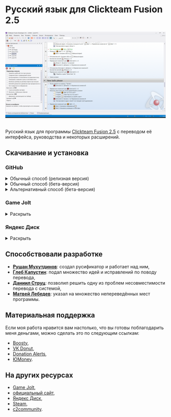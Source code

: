 # Русский язык для Clickteam Fusion 2.5

<div align="center">
    <img title="" src="https://github.com/RushanM/Clickteam-Fusion-2.5-Russian-Language/blob/main/%D0%90%D1%81%D1%81%D0%B5%D1%82%D1%8B/screenshot.png?raw=true">
    <br>
    <br>
</div>

Русский язык для программы [Clickteam Fusion 2.5](https://www.clickteam.com/clickteam-fusion-2-5) с переводом её интерфейса, руководства и некоторых расширений.

## Скачивание и установка

### GitHub

<details>
<summary>Обычный способ (релизная версия)</summary>
<br>

1. Найдите сбоку заголовок Releases и нажмите на последний выпуск под ним.
2. Нажмите на архив, прикреплённый к выпуску, чтобы скачать архив.
3. Откройте архив.
4. Распакуйте папку ru-ru по пути C:\Program Files (x86)\Steam\steamapps\common\Clickteam Fusion 2.5\Languages.
5. Если у вас нет папок по этому пути, найдите папку расположения вашей копии Clickteam Fusion 2.5 и распакуйте содержимое архива в папку Languages в ней.
6. Откройте Clickteam Fusion 2.5.
7. Зайдите в Tools > Preferences > General.
8. Нажмите на Английский (США) и выберите Русский (Россия) из выпадающего списка.
9. Перезапустите Clickteam Fusion 2.5.
10. Profit!

</details>

<details>
<summary>Обычный способ (бета-версия)</summary>
<br>

1. [Перейдите сюда](https://github.com/RushanM/Clickteam-Fusion-2.5-Russian-Language/releases) и вы попадёте на страницу всех выпусков репозитория.
2. Найдите последний бета-выпуск.
3. Нажмите на архив, прикреплённый к выпуску, чтобы скачать архив.
4. Откройте архив.
5. Распакуйте папку ru-ru по пути C:\Program Files (x86)\Steam\steamapps\common\Clickteam Fusion 2.5\Languages.
6. Если у вас нет папок по этому пути, найдите папку расположения вашей копии Clickteam Fusion 2.5 и распакуйте содержимое архива в папку Languages в ней.
7. Откройте Clickteam Fusion 2.5.
8. Зайдите в Tools > Preferences > General.
9. Нажмите на Английский (США) и выберите Русский (Россия) из выпадающего списка.
10. Перезапустите Clickteam Fusion 2.5.
11. Profit!

</details>

<details>
<summary>Альтернативный способ (бета-версия)</summary>
<br>

1. Нажмите зелёную кнопку **`< > Code ▾`** над репозиторием.
2. Нажмите [**`Download ZIP`**](https://github.com/RushanM/Clickteam-Fusion-2.5-Russian-Translation/archive/refs/heads/main.zip) cнизу появившегося окна, чтобы скачать архив.
3. Откройте архив.
4. Распакуйте папку ru-ru по пути C:\Program Files (x86)\Steam\steamapps\common\Clickteam Fusion 2.5\Languages.
5. Если у вас нет папок по этому пути, найдите папку расположения вашей копии Clickteam Fusion 2.5 и распакуйте содержимое архива в папку Languages в ней.
6. Откройте Clickteam Fusion 2.5.
7. Зайдите в Tools > Preferences > General.
8. Нажмите на Английский (США) и выберите Русский (Россия) из выпадающего списка.
9. Перезапустите Clickteam Fusion 2.5.
10. Profit!

</details>

### Game Jolt

<details>
<summary>Раскрыть</summary>
<br>

1. Нажмите Download, чтобы скачать архив
2. Откройте архив
3. Распакуйте папку ru-ru по пути C:\Program Files (x86)\Steam\steamapps\common\Clickteam Fusion 2.5\Languages.
4. Если у вас нет папок по этому пути, найдите папку расположения вашей копии Clickteam Fusion 2.5 и распакуйте содержимое архива в папку Languages в ней
5. Откройте Clickteam Fusion 2.5
6. Зайдите в Tools > Preferences > General
7. Нажмите на Английский (США) и выберите Русский (Россия) из выпадающего списка
8. Перезапустите Clickteam Fusion 2.5
9. Profit!

</details>

### Яндекс Диск

<details>
<summary>Раскрыть</summary>
<br>

1. Нажмите на архив последней версии
2. Нажмите на кнопку «Скачать» в верхней панели, чтобы скачать архив
3. Откройте архив
4. Распакуйте папку ru-ru по пути C:\Program Files (x86)\Steam\steamapps\common\Clickteam Fusion 2.5\Languages.
5. Если у вас нет папок по этому пути, найдите папку расположения вашей копии Clickteam Fusion 2.5 и распакуйте содержимое архива в папку Languages в ней
6. Откройте Clickteam Fusion 2.5
7. Зайдите в Tools > Preferences > General
8. Нажмите на Английский (США) и выберите Русский (Россия) из выпадающего списка
9. Перезапустите Clickteam Fusion 2.5
10. Profit!

</details>

## Способствовали разработке

* [**Рушан Мухутдинов**](https://github.com/RushanM): создал русификатор и работает над ним,
* [**Глеб Капустин**](https://github.com/GKProduction): подал множество идей и исправлений по поводу перевода,
* [**Даниил Струц**](https://github.com/RedmanEXE): позволил решить одну из проблем несовместимости перевода с системой,
* [**Матвей Лебедев**](https://vk.com/id567527942): указал на множество непереведённых мест программы.

## Материальная поддержка

Если моя работа нравится вам настолько, что вы готовы поблагодарить меня деньгами, можно сделать это по следующим ссылкам:

* [Boosty](https://boosty.to/rushanm),
* [VK Donut](https://vk.com/deflcomm?w=donut_payment-71906125&levelId=106),
* [Donation Alerts](https://www.donationalerts.com/r/deflecta),
* [ЮMoney](https://yoomoney.ru/to/410015215253910).

## На других ресурсах

* [Game Jolt](https://gamejolt.com/games/fusion-ru/625501),
* [официальный сайт](https://rushan.neocities.org/fusion),
* [Яндекс Диск](https://disk.yandex.ru/d/sWhcljP7rKj5Sw),
* [Steam](https://steamcommunity.com/sharedfiles/filedetails/?id=2369261143),
* [c2community](http://c2community.ru/forum/viewtopic.php?t=17398).